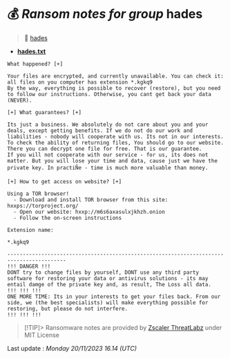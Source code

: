 # 💰 _Ransom notes for group_ hades
> 🔗 [hades](group/hades)
* **[hades.txt](https://ransomware.live/ransomware_notes/hades/hades.txt)**

```
What happened? [+]
 
Your files are encrypted, and currently unavailable. You can check it: all files on you computer has extension *.kgkq9
By the way, everything is possible to recover (restore), but you need to follow our instructions. Otherwise, you cant get back your data (NEVER).
 
[+] What guarantees? [+]
 
Its just a business. We absolutely do not care about you and your deals, except getting benefits. If we do not do our work and liabilities - nobody will cooperate with us. Its not in our interests.
To check the ability of returning files, You should go to our website. There you can decrypt one file for free. That is our guarantee.
If you will not cooperate with our service - for us, its does not matter. But you will lose your time and data, cause just we have the private key. In practiÑe - time is much more valuable than money.
 
[+] How to get access on website? [+]
 
Using a TOR browser!
  - Download and install TOR browser from this site: hxxps://torproject.org/
  - Open our website: hxxp://m6s6axasulxjkhzh.onion
  - Follow the on-screen instructions
 
Extension name:
 
*.kgkq9
 
-----------------------------------------------------------------------------------------
!!! DANGER !!!
DONT try to change files by yourself, DONT use any third party software for restoring your data or antivirus solutions - its may entail damge of the private key and, as result, The Loss all data.
!!! !!! !!!
ONE MORE TIME: Its in your interests to get your files back. From our side, we (the best specialists) will make everything possible for restoring, but please do not interfere.
!!! !!! !!!

```


> [!TIP]> Ransomware notes are provided by [Zscaler ThreatLabz](https://github.com/threatlabz/ransomware_notes) under MIT License
> 




Last update : _Monday 20/11/2023 16.14 (UTC)_

